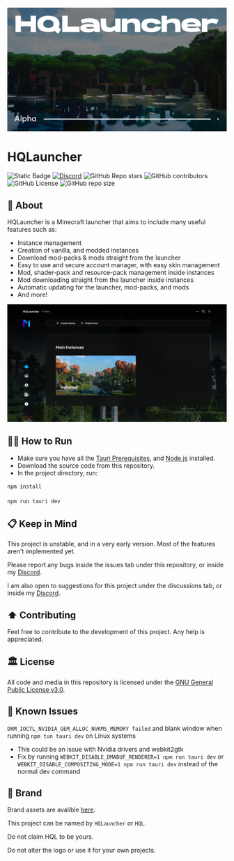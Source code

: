 ![Cover Image](/public/github/cover.png)

# HQLauncher

![Static Badge](https://img.shields.io/badge/version-0.1_alpha-blue)
[![Discord](https://img.shields.io/discord/1043037046631043163?label=discord&color=%235865f2)](https://discord.gg/MeQwqsCHUE)
![GitHub Repo stars](https://img.shields.io/github/stars/DuckyHQ0/HQLauncher)
![GitHub contributors](https://img.shields.io/github/contributors/DuckyHQ0/HQLauncher)
![GitHub License](https://img.shields.io/github/license/DuckyHQ0/HQLauncher)
![GitHub repo size](https://img.shields.io/github/repo-size/DuckyHQ0/HQLauncher)

## 📗 About

HQLauncher is a Minecraft launcher that aims to include many useful features such as:

- Instance management
- Creation of vanilla, and modded instances
- Download mod-packs & mods straight from the launcher
- Easy to use and secure account manager, with easy skin management
- Mod, shader-pack and resource-pack management inside instances
- Mod downloading straight from the launcher inside instances
- Automatic updating for the launcher, mod-packs, and mods
- And more!

![](/public/github/screenshot.png)

## 🏃‍♂️ How to Run

- Make sure you have all the [Tauri Prerequisites](https://tauri.app/v1/guides/getting-started/prerequisites), and [Node.js](https://nodejs.org/en) installed.
- Download the source code from this repository.
- In the project directory, run:

```bash
npm install

npm run tauri dev
```

## 📋 Keep in Mind

This project is unstable, and in a very early version. Most of the features aren't implemented yet.

Please report any bugs inside the issues tab under this repository, or inside my [Discord](https://discord.gg/MeQwqsCHUE).

I am also open to suggestions for this project under the discussions tab, or inside my [Discord](https://discord.gg/MeQwqsCHUE).

## ⬆️ Contributing

Feel free to contribute to the development of this project. Any help is appreciated.

## 🏛️ License

All code and media in this repository is licensed under the [GNU General Public License v3.0](/LICENSE.txt).

## 🐛 Known Issues

`DRM_IOCTL_NVIDIA_GEM_ALLOC_NVKMS_MEMORY failed` and blank window when running `npm tun tauri dev` on Linux systems

- This could be an issue with Nvidia drivers and webkit2gtk
- Fix by running `WEBKIT_DISABLE_DMABUF_RENDERER=1 npm run tauri dev` or `WEBKIT_DISABLE_COMPOSITING_MODE=1 npm run tauri dev` instead of the normal dev command

## 🎨 Brand

Brand assets are avalible [here](https://github.com/DuckyHQ0/HQLauncher/tree/main/public/brand).

This project can be named by `HQLauncher` or `HQL`.

Do not claim HQL to be yours.

Do not alter the logo or use it for your own projects.
